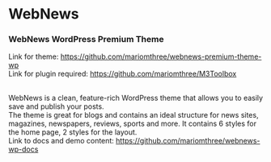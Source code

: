 # WebNews

### WebNews WordPress Premium Theme
Link for theme: https://github.com/mariomthree/webnews-premium-theme-wp<br>
Link for plugin required: https://github.com/mariomthree/M3Toolbox
<br><br>

WebNews is a clean, feature-rich WordPress theme that allows you to easily save and publish your posts.<br>
The theme is great for blogs and contains an ideal structure for news sites, magazines, newspapers, reviews, sports and more. It contains 6 styles for the home page, 2 styles for the layout.
<br>
Link to docs and demo content: https://github.com/mariomthree/webnews-wp-docs
